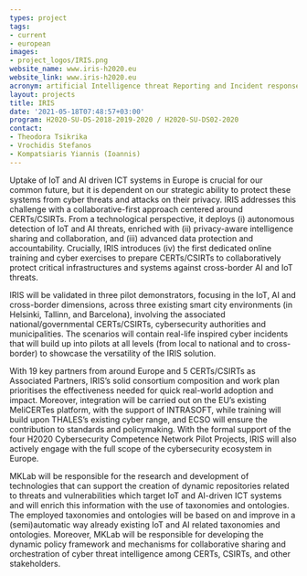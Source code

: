 ```yaml
---
types: project
tags:
- current
- european
images:
- project_logos/IRIS.png
website_name: www.iris-h2020.eu
website_link: www.iris-h2020.eu
acronym: artificial Intelligence threat Reporting and Incident response System
layout: projects
title: IRIS
date: '2021-05-18T07:48:57+03:00'
program: H2020-SU-DS-2018-2019-2020 / H2020-SU-DS02-2020
contact:
- Theodora Tsikrika
- Vrochidis Stefanos
- Kompatsiaris Yiannis (Ioannis)
---
```

<p>
Uptake of IoT and AI driven ICT systems in Europe is crucial for our common future, but it is dependent on our strategic ability to protect these systems from cyber threats and attacks on their privacy. IRIS addresses this challenge with a collaborative-first approach centered around CERTs/CSIRTs. From a technological perspective, it deploys (i) autonomous detection of IoT and AI threats, enriched with (ii) privacy-aware intelligence sharing and collaboration, and (iii) advanced data protection and accountability. Crucially, IRIS introduces (iv) the first dedicated online training and cyber exercises to prepare CERTs/CSIRTs to collaboratively protect critical infrastructures and systems against cross-border AI and IoT threats. </p>
<p>
IRIS will be validated in three pilot demonstrators, focusing in the IoT, AI and cross-border dimensions, across three existing smart city environments (in Helsinki, Tallinn, and Barcelona), involving the associated national/governmental CERTs/CSIRTs, cybersecurity authorities and municipalities. The scenarios will contain real-life inspired cyber incidents that will build up into pilots at all levels (from local to national and to cross-border) to showcase the versatility of the IRIS solution. </p>
<p>
With 19 key partners from around Europe and 5 CERTs/CSIRTs as Associated Partners, IRIS’s solid consortium composition and work plan prioritises the effectiveness needed for quick real-world adoption and impact. Moreover, integration will be carried out on the EU’s existing MeliCERTes platform, with the support of INTRASOFT, while training will build upon THALES’s existing cyber range, and ECSO will ensure the contribution to standards and policymaking. With the formal support of the four H2020 Cybersecurity Competence Network Pilot Projects, IRIS will also actively engage with the full scope of the cybersecurity ecosystem in Europe.
</p>
<p>MKLab will be responsible for the research and development of technologies that can support the creation of dynamic repositories related to threats and vulnerabilities which target IoT and AI-driven ICT systems and will enrich this information with the use of taxonomies and ontologies. The employed taxonomies and ontologies will be based on and improve in a (semi)automatic way already existing IoT and AI related taxonomies and ontologies. Moreover, MKLab will be responsible for developing the dynamic policy framework and mechanisms for collaborative sharing and orchestration of cyber threat intelligence among CERTs, CSIRTs, and other stakeholders.
</p>
